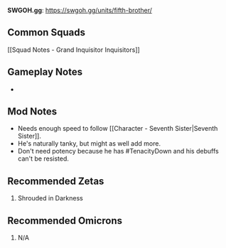 **SWGOH.gg**: https://swgoh.gg/units/fifth-brother/

## Common Squads

[[Squad Notes - Grand Inquisitor Inquisitors]]

## Gameplay Notes

 - 

## Mod Notes

 - Needs enough speed to follow [[Character - Seventh Sister|Seventh Sister]].
 - He's naturally tanky, but might as well add more. 
 - Don't need potency because he has #TenacityDown and his debuffs can't be resisted.

## Recommended Zetas

1. Shrouded in Darkness

## Recommended Omicrons

1. N/A